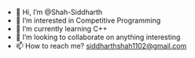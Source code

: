 - 👋 Hi, I’m @Shah-Siddharth
- 👀 I’m interested in Competitive Programming
- 🌱 I’m currently learning C++
- 💞️ I’m looking to collaborate on anything interesting
- 📫 How to reach me? siddharthshah1102@gmail.com

<!---
Shah-Siddharth/Shah-Siddharth is a ✨ special ✨ repository because its `README.md` (this file) appears on your GitHub profile.
You can click the Preview link to take a look at your changes.
--->
